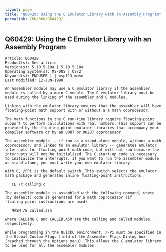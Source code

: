 ```yaml
---
layout: page
title: "Q60429: Using the C Emulator Library with an Assembly Program"
permalink: /kb/060/Q60429/
---
```


## Q60429: Using the C Emulator Library with an Assembly Program

	Article: Q60429
	Product(s): See article
	Version(s): 5.10 5.10a | 5.10 5.10a
	Operating System(s): MS-DOS | OS/2
	Keyword(s): ENDUSER | | mspl13_masm
	Last Modified: 12-JUN-1990
	
	An Assembler module may use a C emulator library if the assembler
	module is called by a main C module. The C emulator library must be
	used during the linking of the assembler and C modules.
	
	Linking with the emulator library ensures that the assembler will have
	floating-point math support with or without a a math coprocessor.
	
	The math functions in the C run-time library require floating-point
	support to perform calculations with real numbers. This support can be
	provided by the floating-point emulator libraries that accompany your
	compiler software or by an 8087 or 80287 coprocessor.
	
	The assembler module -- if run as a stand-alone module, without a math
	coprocessor, and linked to an emulator library -- generates emulator
	interrupts for floating-point math code, but will not run because the
	interrupts will not be initialized. The C start-up code is necessary
	to initialize the interrupts. If you want to run the assembler module
	as stand-alone, you must write your own emulator library.
	
	With C, /FPi is the default switch. This switch selects the emulator
	math package and generates inline floating-point instructions.
	
	   CL /c calling.c
	
	The assembler module is assembled with the following command, where
	(by default) code is generated for a math coprocessor (if
	floating-point instructions are used)
	
	   MASM /E called.asm
	
	where CALLING.C and CALLED.ASM are the calling and called modules,
	respectively.
	
	While programming in the QuickC environment, /FPi must be specified in
	the Global Custom Flags field of the Assembler Flags Dialog box
	(reached through the Options menu). This allows the C emulator library
	to be used for all the assembler modules.
